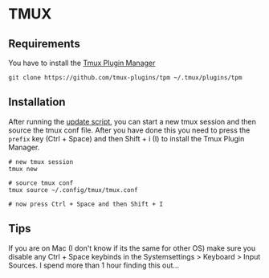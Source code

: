 # TMUX

## Requirements

You have to install the [Tmux Plugin Manager](https://github.com/tmux-plugins/tpm)

```shell
git clone https://github.com/tmux-plugins/tpm ~/.tmux/plugins/tpm
```

## Installation

After running the [update script](https://github.com/niemand8080/dotconfig?tab=readme-ov-file#update-script), you can start a new tmux session and then source the tmux conf file. After you have done this you need to press the `prefix` key (Ctrl + Space) and then Shift + i (I) to install the Tmux Plugin Manager.

```shell
# new tmux session
tmux new

# source tmux conf
tmux source ~/.config/tmux/tmux.conf

# now press Ctrl + Space and then Shift + I
```

## Tips

If you are on Mac (I don't know if its the same for other OS) make sure you disable any Ctrl + Space keybinds in the Systemsettings > Keyboard > Input Sources. I spend more than 1 hour finding this out...
